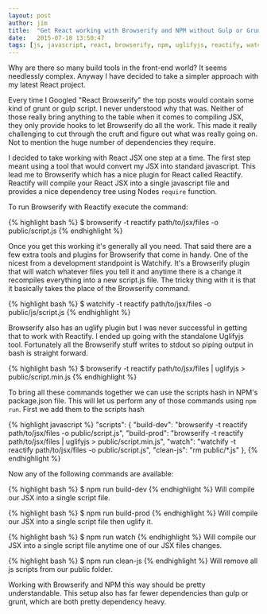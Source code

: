 ```yaml
---
layout: post
author: jim
title:  "Get React working with Browserify and NPM without Gulp or Grunt"
date:   2015-07-18 13:50:47
tags: [js, javascript, react, browserify, npm, uglifyjs, reactify, watchify]
---
```


Why are there so many build tools in the front-end world? It seems needlessly complex. Anyway I 
have decided to take a simpler approach with my latest React project.

Every time I Googled "React Browserify" the top posts would contain some kind of grunt or gulp script. 
I never understood why that was. Neither of those really bring anything to the table when it comes 
to compiling JSX, they only provide hooks to let Browserify do all the work. This made it really 
challenging to cut through the cruft and figure out what was really going on. Not to mention the huge 
number of dependencies they require.

I decided to take working with React JSX one step at a time. The first step meant using a tool that 
would convert my JSX into standard javascript. This lead me to Browserify which has a nice plugin for 
React called Reactify. Reactify will compile your React JSX into a single javascript file and 
provides a nice dependency tree using Nodes `require` function. 

To run Browserify with Reactify execute the command:

{% highlight bash %}
$ browserify -t reactify path/to/jsx/files -o public/script.js
{% endhighlight %}

Once you get this working it's generally all you need. That said there are a few extra tools and 
plugins for Browserify that come in handy. One of the nicest from a development standpoint is 
Watchify. It's a Browserify plugin that will watch whatever files you tell it and anytime there is a 
change it recompiles everything into a new script.js file. The tricky thing with it is that
it basically takes the place of the Browserify command. 

{% highlight bash %}
$ watchify -t reactify path/to/jsx/files -o public/js/script.js
{% endhighlight %}

Browserify also has an uglify plugin but I was never successful in getting that to work with Reactify.
I ended up going with the standalone Uglifyjs tool. Fortunately all the Browserify stuff writes to stdout 
so piping output in bash is straight forward. 

{% highlight bash %}
$ browserify -t reactify path/to/jsx/files | uglifyjs > public/script.min.js
{% endhighlight %}

To bring all these commands together we can use the scripts hash in NPM's package.json file. This will
let us perform any of those commands using `npm run`. First we add them to the scripts hash

{% highlight javascript %}
"scripts": {
    "build-dev": "browserify -t reactify path/to/jsx/files -o public/script.js",
    "build-prod": "browserify -t reactify path/to/jsx/files | uglifyjs > public/script.min.js",
    "watch": "watchify -t reactify path/to/jsx/files -o public/script.js",
    "clean-js": "rm public/*.js"
},
{% endhighlight %}

Now any of the following commands are available:

{% highlight bash %}
$ npm run build-dev
{% endhighlight %}
Will compile our JSX into a single script file.

{% highlight bash %}
$ npm run build-prod
{% endhighlight %}
Will compile our JSX into a single script file then uglify it.

{% highlight bash %}
$ npm run watch
{% endhighlight %}
Will compile our JSX into a single script file anytime one of our JSX files changes.

{% highlight bash %}
$ npm run clean-js
{% endhighlight %}
Will remove all js scripts from our public folder. 


Working with Browserify and NPM this way should be pretty understandable. This setup also has far fewer 
dependencies than gulp or grunt, which are both pretty dependency heavy.